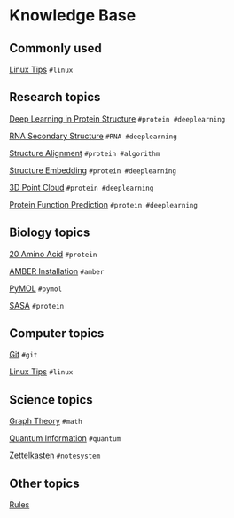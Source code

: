 # Knowledge Base

## Commonly used

[Linux Tips](linux_tips.md) `#linux` 

## Research topics

[Deep Learning in Protein Structure](deep_learning_in_protein_structure.md) `#protein #deeplearning`

[RNA Secondary Structure](rna_secondary_structure.md) `#RNA #deeplearning`

[Structure Alignment](structure_alignment.md) `#protein #algorithm`

[Structure Embedding](structure_embedding.md) `#protein #deeplearning`

[3D Point Cloud](3d_point_cloud.md) `#protein #deeplearning`

[Protein Function Prediction](protein_function_prediction.md) `#protein #deeplearning`

## Biology topics

[20 Amino Acid](20_amino_acid.md) `#protein`

[AMBER Installation](amber_installation.md) `#amber`

[PyMOL](pymol.md) `#pymol`

[SASA](sasa.md) `#protein`

## Computer topics

[Git](git.md) `#git`

[Linux Tips](linux_tips.md) `#linux` 



## Science topics

[Graph Theory](graph_theory.md) `#math`

[Quantum Information](quantum_information.md) `#quantum`

[Zettelkasten](zettelkasten.md) `#notesystem`



## Other topics

[Rules](rules.md)
